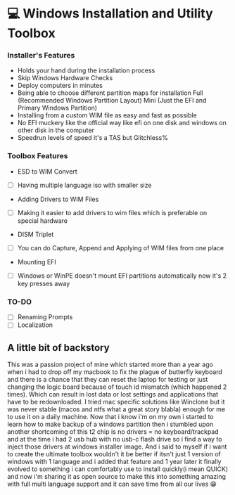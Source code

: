 # 💻 Windows Installation and Utility Toolbox 

### Installer's Features
- Holds your hand during the installation process
- Skip Windows Hardware Checks
- Deploy computers in minutes
- Being able to choose different partition maps for installation 
	Full (Recommended Windows Partition Layout)
	Mini (Just the EFI and Primary Windows Partition)
- Installing from a custom WIM file as easy and fast as possible
- No EFI muckery like the official way like efi on one disk and windows on other disk in the computer
- Speedrun levels of speed it's a TAS but Glitchless%

### Toolbox Features
- ESD to WIM Convert
- [ ] Having multiple language iso with smaller size 
- Adding Drivers to WIM Files
- [ ] Making it easier to add drivers to wim files which is preferable on special hardware
- DISM Triplet
- [ ] You can do Capture, Append and Applying of WIM files from one place 
- Mounting EFI
- [ ] Windows or WinPE doesn't mount EFI partitions automatically now it's 2 key presses away
### TO-DO
- [ ] Renaming Prompts
- [ ] Localization 

## A little bit of backstory

This was a passion project of mine which started more than a year ago when i had to drop off my macbook to fix the plague of butterfly keyboard and there is a chance that they can reset the laptop for testing or just changing the logic board because of touch id mismatch (which happened 2 times). Which can result in lost data or lost settings and applications that have to be redownloaded. I tried mac specific solutions like Winclone but it was never stable (macos and ntfs what a great story blabla) enough for me to use it on a daily machine.
Now that i know i'm on my own i started to learn how to make backup of a windows partition then i stumbled upon another shortcoming of this t2 chip is no drivers = no keyboard/trackpad and at the time i had 2 usb hub with no usb-c flash drive so i find a way to inject those drivers at windows installer image.
And i said to myself if i want to create the ultimate toolbox wouldn't it be better if itsn't just 1 version of windows with 1 language and i added that feature and 1 year later it finally evolved to something i can comfortably use to install quickly(i mean QUICK) and now i'm sharing it as open source to make this into something amazing with full multi language support and it can save time from all our lives 😁
